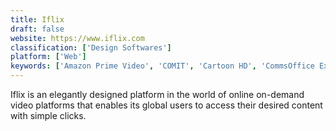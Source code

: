 ```yaml
---
title: Iflix
draft: false 
website: https://www.iflix.com
classification: ['Design Softwares']
platform: ['Web']
keywords: ['Amazon Prime Video', 'COMIT', 'Cartoon HD', 'CommsOffice Express', 'Flipps', 'Genesis Call Accounting', 'HBO Now', 'InCharge Unified Call Management', 'JustWatch', 'Lifetime', 'Stremio', 'TIM Enterprise', 'Tapit NOVA', 'VUDU', 'VeraSMART', 'Viki', 'ZMovies.cc', 'callGuard']
---
```

Iflix is an elegantly designed platform in the world of online on-demand video platforms that enables its global users to access their desired content with simple clicks.
